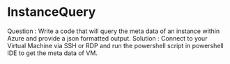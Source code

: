 # InstanceQuery
Question : Write a code that will query the meta data of an instance within Azure and provide a json formatted output.
Solution : Connect to your Virtual Machine via SSH or RDP and run the powershell script in powershell IDE to get the meta data of VM.
